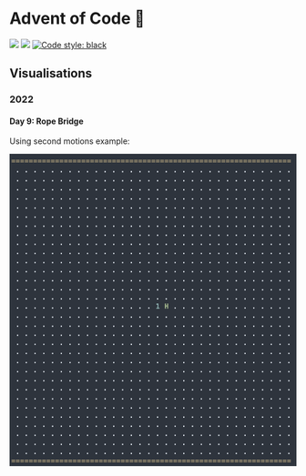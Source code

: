 # Advent of Code :christmas_tree:

![](https://img.shields.io/badge/total%20stars-108-yellow)
![](https://img.shields.io/github/repo-size/lbreede/advent-of-code?logo=GitHub)
[![Code style: black](https://img.shields.io/badge/code%20style-black-000000.svg)](https://github.com/psf/black)

## Visualisations

### 2022

#### Day 9: Rope Bridge

Using second motions example:

![Rope Bridge Example 2](https://raw.githubusercontent.com/lbreede/advent-of-code/main/2022/day/9/rope_bridge_example2.gif)
